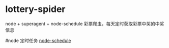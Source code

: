 # lottery-spider
node + superagent + node-schedule 彩票爬虫，每天定时获取彩票中奖的中奖信息

#node 定时任务
[node-schedule](https://github.com/node-schedule/node-schedule)

